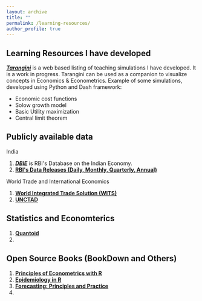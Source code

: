 ```yaml
---
layout: archive
title: ""
permalink: /learning-resources/
author_profile: true
---
```

## Learning Resources I have developed
[_**Tarangini**_](https://tarangini.onrender.com/home) is a web based listing of teaching simulations I have developed. It is a work in progress. Tarangini can be used as a companion to visualize concepts in Economics & Econometrics. Example of some simulations, developed using Python and Dash framework:
* Economic cost functions
* Solow growth model
* Basic Utility maximization
* Central limit theorem

## Publicly available data
India
1. [_**DBIE**_](https://cimsdbie.rbi.org.in/#/dbie/home) is RBI's Database on the Indian Economy.
2. [**RBI's Data Releases (Daily, Monthly, Quarterly, Annual)**](https://www.rbi.org.in/Scripts/Statistics.aspx)

World Trade and International Economics
1. [**World Integrated Trade Solution (WITS)**](https://wits.worldbank.org/)
2. [**UNCTAD**](https://unctad.org/statistics)

## Statistics and Economterics
1. [**Quantoid**](https://quantoid.net/)
2. 


## Open Source Books (BookDown and Others)
1. [**Principles of Econometrics with R**](https://bookdown.org/ccolonescu/RPoE4/)
2. [**Epidemiology in R**](https://bookdown.org/jbrophy115/bookdown-clinepi/)
3. [**Forecasting: Principles and Practice**](https://otexts.com/fpp3/)
4. 
<!-- {% if author.googlescholar %}
  You can also find my articles on <u><a href="{{author.googlescholar}}">my Google Scholar profile</a>.</u>
{% endif %}

{% include base_path %}

{% for post in site.publications reversed %}
  {% include archive-single.html %}
{% endfor %} -->
